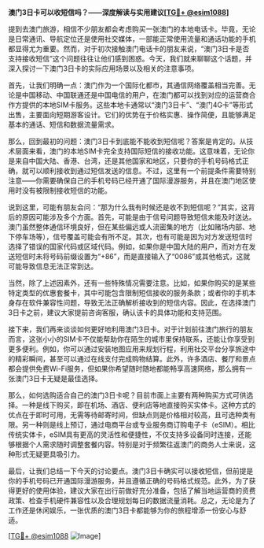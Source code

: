 **澳门3日卡可以收短信吗？——深度解读与实用建议[[TG💪+ @esim1088](https://t.me/s/esim1088)]**

提到去澳门旅游，相信不少朋友都会考虑购买一张澳门的本地电话卡。毕竟，无论是日常通讯、导航定位还是使用社交媒体，一部能正常使用流量和通话功能的手机都显得尤为重要。然而，对于初次接触澳门电话卡的朋友来说，“澳门3日卡是否支持接收短信”这个问题往往让他们感到困惑。今天，我们就来聊聊这个话题，并深入探讨一下澳门3日卡的实际应用场景以及相关的注意事项。

首先，让我们明确一点：澳门作为一个国际化都市，其通信网络覆盖相当完善。无论是中国移动、中国联通还是中国电信的用户，在澳门都可以找到对应的运营商合作方提供的本地SIM卡服务。这些本地卡通常以“澳门3日卡”、“澳门4G卡”等形式出售，主要面向短期游客设计。它们的优势在于价格实惠、操作简便，且能够满足基本的通话、短信和数据流量需求。

那么，回到最初的问题：澳门3日卡到底能不能收到短信呢？答案是肯定的。从技术层面来看，澳门的本地SIM卡完全支持国际短信的接收功能。这意味着，无论你是来自中国大陆、香港、台湾，还是其他国家和地区，只要你的手机号码格式正确，就可以顺利接收到通过短信发送的信息。不过，这里有一个前提条件需要特别注意——你需要确保自己的手机号码已经开通了国际漫游服务，并且在澳门地区使用时没有被限制接收短信的功能。

说到这里，可能有朋友会问：“那为什么我有时候还是收不到短信呢？”其实，这背后的原因可能涉及多个方面。首先，可能是由于信号问题导致短信未能及时送达。澳门虽然整体通信环境良好，但在某些偏远或人流密集的地方（比如赌场内部、地下停车场等），信号覆盖可能会有所不足。其次，也有可能是因为对方发送短信时选择了错误的国家代码或区域代码。例如，如果你是中国大陆的用户，而对方在发送短信时未将号码前缀设置为“+86”，而是直接输入了“0086”或其他格式，这就可能导致信息无法正常到达。

当然，除了上述因素外，还有一些特殊情况需要注意。比如，如果你购买的是某些特定类型的优惠套餐卡，其中可能包含限制短信接收的服务条款；或者你的手机本身存在软件兼容性问题，导致无法正确解析接收到的短信内容。因此，在选择澳门3日卡之前，建议大家提前咨询客服，确认该卡的具体功能和支持范围。

接下来，我们再来谈谈如何更好地利用澳门3日卡。对于计划前往澳门旅行的朋友而言，这张小小的SIM卡不仅能帮助你在陌生的城市里保持联系，还能让你享受到更多便利。例如，你可以通过安装地图应用来规划行程，利用社交平台分享旅途中的精彩瞬间，甚至可以通过在线支付完成购物结算。此外，许多酒店、餐厅和景点都会提供免费Wi-Fi服务，但如果你希望随时随地都能畅享高速网络，那么拥有一张澳门3日卡无疑是最佳选择。

那么，如何选购适合自己的澳门3日卡呢？目前市面上主要有两种购买方式可供选择。一种是线下购买，即在机场、酒店、便利店等地直接购买实体卡。这种方式的优点在于即时可用，无需等待邮寄时间，但缺点则是价格相对较高，且可选种类有限。另一种则是线上预订，通过电商平台或专业服务商订购电子卡（eSIM）。相比传统实体卡，eSIM具有更高的灵活性和便捷性，不仅支持多设备同时连接，还能够根据个人需求随时调整套餐内容。特别是对于频繁往返澳门的商务人士来说，这种形式无疑更具吸引力。

最后，让我们总结一下今天的讨论要点。澳门3日卡确实可以接收短信，但前提是你的手机号码已开通国际漫游服务，并且遵循正确的号码格式规范。此外，为了获得更好的使用体验，建议大家在出行前做好充分准备，包括了解当地运营商的资费政策、检查手机硬件兼容性以及合理规划每日的数据流量消耗。总之，无论是为了工作还是休闲娱乐，一张优质的澳门3日卡都能够为你的旅程增添一份安心与舒适。

[[TG💪+ @esim1088](https://t.me/s/esim1088) ![Image](https://i.postimg.cc/4NQfJmqS/Snipaste-2025-05-13-00-14-12.png)]